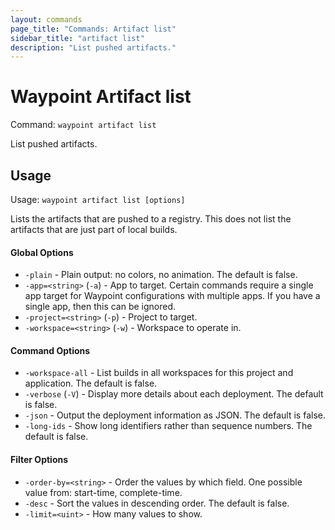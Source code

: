 ```yaml
---
layout: commands
page_title: "Commands: Artifact list"
sidebar_title: "artifact list"
description: "List pushed artifacts."
---
```


# Waypoint Artifact list

Command: `waypoint artifact list`

List pushed artifacts.


## Usage

Usage: `waypoint artifact list [options]`


  Lists the artifacts that are pushed to a registry. This does not
  list the artifacts that are just part of local builds.

#### Global Options

- `-plain` - Plain output: no colors, no animation. The default is false.
- `-app=<string>` (`-a`) - App to target. Certain commands require a single app target for Waypoint configurations with multiple apps. If you have a single app, then this can be ignored.
- `-project=<string>` (`-p`) - Project to target.
- `-workspace=<string>` (`-w`) - Workspace to operate in.

#### Command Options

- `-workspace-all` - List builds in all workspaces for this project and application. The default is false.
- `-verbose` (`-V`) - Display more details about each deployment. The default is false.
- `-json` - Output the deployment information as JSON. The default is false.
- `-long-ids` - Show long identifiers rather than sequence numbers. The default is false.

#### Filter Options

- `-order-by=<string>` - Order the values by which field. One possible value from: start-time, complete-time.
- `-desc` - Sort the values in descending order. The default is false.
- `-limit=<uint>` - How many values to show.

